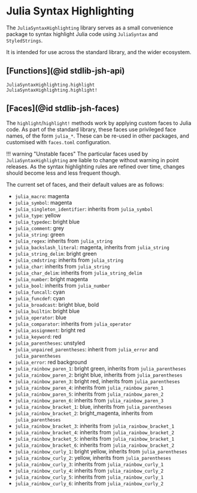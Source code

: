 # Julia Syntax Highlighting

The `JuliaSyntaxHighlighting` library serves as a small convenience package to
syntax highlight Julia code using `JuliaSyntax` and `StyledStrings`.

It is intended for use across the standard library, and the wider ecosystem.

## [Functions](@id stdlib-jsh-api)

```@docs
JuliaSyntaxHighlighting.highlight
JuliaSyntaxHighlighting.highlight!
```

## [Faces](@id stdlib-jsh-faces)

The `highlight`/`highlight!` methods work by applying custom faces to Julia
code. As part of the standard library, these faces use privileged face names, of
the form `julia_*`. These can be re-used in other packages, and customised with
`faces.toml` configuration.

!!! warning "Unstable faces"
    The particular faces used by `JuliaSyntaxHighlighting` are liable to change
    without warning in point releases. As the syntax highlighting rules are refined
    over time, changes should become less and less frequent though.

The current set of faces, and their default values are as follows:
- `julia_macro`: magenta
- `julia_symbol`: magenta
- `julia_singleton_identifier`: inherits from `julia_symbol`
- `julia_type`: yellow
- `julia_typedec`: bright blue
- `julia_comment`: grey
- `julia_string`: green
- `julia_regex`: inherits from `julia_string`
- `julia_backslash_literal`: magenta, inherits from `julia_string`
- `julia_string_delim`: bright green
- `julia_cmdstring`: inherits from `julia_string`
- `julia_char`: inherits from `julia_string`
- `julia_char_delim`: inherits from `julia_string_delim`
- `julia_number`: bright magenta
- `julia_bool`: inherits from `julia_number`
- `julia_funcall`: cyan
- `julia_funcdef`: cyan
- `julia_broadcast`: bright blue, bold
- `julia_builtin`: bright blue
- `julia_operator`: blue
- `julia_comparator`: inherits from `julia_operator`
- `julia_assignment`: bright red
- `julia_keyword`: red
- `julia_parentheses`: unstyled
- `julia_unpaired_parentheses`: inherit from `julia_error` and `julia_parentheses`
- `julia_error`: red background
- `julia_rainbow_paren_1`: bright green, inherits from `julia_parentheses`
- `julia_rainbow_paren_2`: bright blue, inherits from `julia_parentheses`
- `julia_rainbow_paren_3`: bright red, inherits from `julia_parentheses`
- `julia_rainbow_paren_4`: inherits from `julia_rainbow_paren_1`
- `julia_rainbow_paren_5`: inherits from `julia_rainbow_paren_2`
- `julia_rainbow_paren_6`: inherits from `julia_rainbow_paren_3`
- `julia_rainbow_bracket_1`: blue, inherits from `julia_parentheses`
- `julia_rainbow_bracket_2`: bright_magenta, inherits from `julia_parentheses`
- `julia_rainbow_bracket_3`: inherits from `julia_rainbow_bracket_1`
- `julia_rainbow_bracket_4`: inherits from `julia_rainbow_bracket_2`
- `julia_rainbow_bracket_5`: inherits from `julia_rainbow_bracket_1`
- `julia_rainbow_bracket_6`: inherits from `julia_rainbow_bracket_2`
- `julia_rainbow_curly_1`: bright yellow, inherits from `julia_parentheses`
- `julia_rainbow_curly_2`: yellow, inherits from `julia_parentheses`
- `julia_rainbow_curly_3`: inherits from `julia_rainbow_curly_1`
- `julia_rainbow_curly_4`: inherits from `julia_rainbow_curly_2`
- `julia_rainbow_curly_5`: inherits from `julia_rainbow_curly_1`
- `julia_rainbow_curly_6`: inherits from `julia_rainbow_curly_2`
